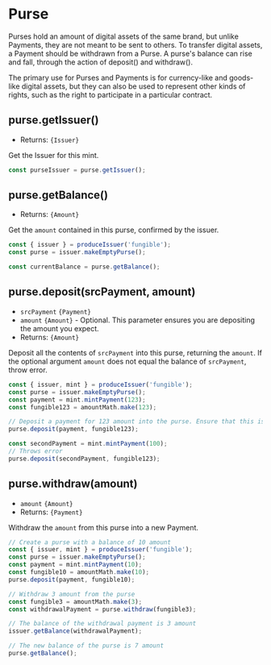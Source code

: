# Purse
Purses hold an amount of digital assets of the same brand, but unlike Payments, they are not meant to be sent to others. To transfer digital assets, a Payment should be withdrawn from a Purse. A purse's balance can rise and fall, through the action of deposit() and withdraw().

The primary use for Purses and Payments is for currency-like and goods-like digital assets, but they can also be used to represent other kinds of rights, such as the right to participate in a particular contract.

## purse.getIssuer()
- Returns: `{Issuer}`

Get the Issuer for this mint.

```js
const purseIssuer = purse.getIssuer();
```

## purse.getBalance()
- Returns: `{Amount}`

Get the `amount` contained in this purse, confirmed by the issuer.

```js
const { issuer } = produceIssuer('fungible');
const purse = issuer.makeEmptyPurse();

const currentBalance = purse.getBalance();
```

## purse.deposit(srcPayment, amount)
- `srcPayment` `{Payment}`
- `amount` `{Amount}` - Optional. This parameter ensures you are depositing the amount you expect.
- Returns: `{Amount}`

Deposit all the contents of `srcPayment` into this purse, returning the `amount`. If the optional argument `amount` does not equal the balance of `srcPayment`, throw error.

```js
const { issuer, mint } = produceIssuer('fungible');
const purse = issuer.makeEmptyPurse();
const payment = mint.mintPayment(123);
const fungible123 = amountMath.make(123);

// Deposit a payment for 123 amount into the purse. Ensure that this is the amount you expect.
purse.deposit(payment, fungible123);

const secondPayment = mint.mintPayment(100);
// Throws error
purse.deposit(secondPayment, fungible123);

```

## purse.withdraw(amount)
- `amount` `{Amount}`
- Returns: `{Payment}`

Withdraw the `amount` from this purse into a new Payment.

```js
// Create a purse with a balance of 10 amount
const { issuer, mint } = produceIssuer('fungible');
const purse = issuer.makeEmptyPurse();
const payment = mint.mintPayment(10);
const fungible10 = amountMath.make(10);
purse.deposit(payment, fungible10);

// Withdraw 3 amount from the purse
const fungible3 = amountMath.make(3);
const withdrawalPayment = purse.withdraw(fungible3);

// The balance of the withdrawal payment is 3 amount
issuer.getBalance(withdrawalPayment);

// The new balance of the purse is 7 amount
purse.getBalance();
```